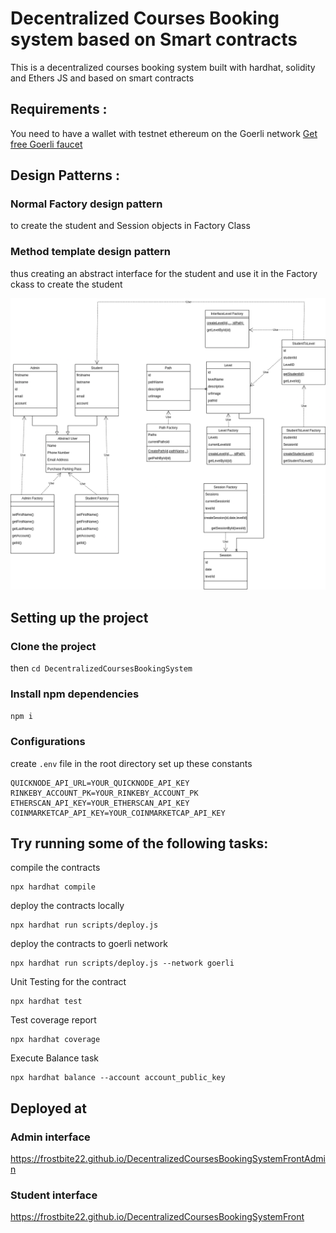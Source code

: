 # Decentralized Courses Booking system based on Smart contracts

This is a decentralized courses booking system built with hardhat, solidity and Ethers JS and based on smart contracts

## Requirements :
You need to have a wallet with testnet ethereum on the Goerli network
[Get free Goerli faucet](https://goerlifaucet.com/)


## Design Patterns :
### Normal Factory design pattern 
to create the student and Session objects in Factory Class
### Method template design pattern
thus creating an abstract interface for the student and use it in the Factory ckass to create the student 

![alt text](https://github.com/Frostbite22/DecentralizedCoursesBookingSystem/blob/main/course_system_white.png?raw=true)


## Setting up the project 
### Clone the project 
then ``` cd DecentralizedCoursesBookingSystem ```
### Install npm dependencies 
``` npm i ```
### Configurations 
create ```.env``` file in the root directory 
set up these constants
```
QUICKNODE_API_URL=YOUR_QUICKNODE_API_KEY
RINKEBY_ACCOUNT_PK=YOUR_RINKEBY_ACCOUNT_PK
ETHERSCAN_API_KEY=YOUR_ETHERSCAN_API_KEY
COINMARKETCAP_API_KEY=YOUR_COINMARKETCAP_API_KEY
```
## Try running some of the following tasks:

compile the contracts 

```
npx hardhat compile 
```

deploy the contracts locally 
```
npx hardhat run scripts/deploy.js
```

deploy the contracts to goerli network 
```
npx hardhat run scripts/deploy.js --network goerli
```

Unit Testing for the contract 
```
npx hardhat test 
```

Test coverage report  
```
npx hardhat coverage 
```

Execute Balance task  
```
npx hardhat balance --account account_public_key 
```

## Deployed at 

### Admin interface
https://frostbite22.github.io/DecentralizedCoursesBookingSystemFrontAdmin

### Student interface
https://frostbite22.github.io/DecentralizedCoursesBookingSystemFront